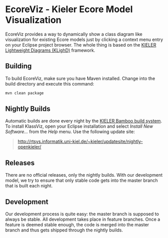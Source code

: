 EcoreViz - Kieler Ecore Model Visualization
=============================================

EcoreViz provides a way to dynamically show a class diagram like visualization for existing 
Ecore models just by clicking a context menu entry on your Eclipse project browser. 
The whole thing is based on the [KIELER Lightweight Diagrams (KLighD)](http://www.informatik.uni-kiel.de/rtsys/kieler/) framework.


Building
--------

To build EcoreViz, make sure you have Maven installed. Change into the
build directory and execute this command:

```bash
mvn clean package
```


Nightly Builds
--------------

Automatic builds are done every night by the [KIELER Bamboo build system](http://rtsys.informatik.uni-kiel.de/bamboo). To install KlassViz, open your Eclipse installation and select _Install New Software..._ from the _Help_ menu. Use the following update site:

> http://rtsys.informatik.uni-kiel.de/~kieler/updatesite/nightly-openkieler/


Releases
--------

There are no official releases, only the nightly builds. With our development model, we try to ensure that only stable code gets into the master branch that is built each night.


Development
-----------

Our development process is quite easy: the master branch is supposed to always be stable. All development takes place in feature branches. Once a feature is deemed stable enough, the code is merged into the master branch and thus gets shipped through the nightly builds.
